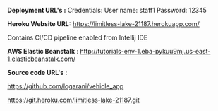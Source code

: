 **Deployment URL's :**
Credentials:
User name: staff1
Password: 12345

**Heroku Website URL:** https://limitless-lake-21187.herokuapp.com/ 

Contains CI/CD pipeline enabled from Intellij IDE

**AWS Elastic Beanstalk** : http://tutorials-env-1.eba-pykuu9mj.us-east-1.elasticbeanstalk.com/

**Source code URL's** : 

https://github.com/logarani/vehicle_app

https://git.heroku.com/limitless-lake-21187.git
